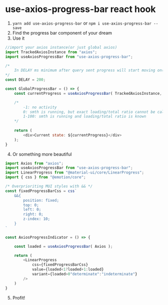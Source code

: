 # use-axios-progress-bar react hook

1. `yarn add use-axios-progress-bar` or `npm i use-axios-progress-bar --save`
2. Find the progress bar component of your dream
3. Use it
```javascript
//import your axios instance(or just global axios)
import TrackedAxiosInstance from "axios";
import useAxiosProgressBar from "use-axios-progress-bar";

/*
    In DELAY ms minimum after query sent progress will start moving on(smth like throttling to avoid frequent irritating twitches)
*/
const DELAY = 200;

const GlobalProgressBar = () => {
    const currentProgress = useAxiosProgressBar( TrackedAxiosInstance, DELAY );

    /*
        -1: no activity
        0: smth is running, but exact loading/total ratio cannot be calculated
        1-100: smth is running and loading/total ratio is known
    */
    
    return (
        <div>Current state: ${currentProgress}</div>
    );
}
```
4. Or something more beautiful
```javascript
import Axios from "axios";
import useAxiosProgressBar from "use-axios-progress-bar";
import LinearProgress from "@material-ui/core/LinearProgress";
import { css } from "@emotion/core";

/* Overprioriting MUI styles with && */
const fixedProgressBarCss = css`
    &&{
        position: fixed;
        top: 0;
        left: 0;
        right: 0;
        z-index: 10;
    }   
`

const AxiosProgressIndicator = () => {

    const loaded = useAxiosProgressBar( Axios );

    return (
        <LinearProgress
            css={fixedProgressBarCss}
            value={loaded<1?loaded+1:loaded}
            variant={loaded>0"determinate":"indeterminate"}
        />
    )
}
```
5. Profit!